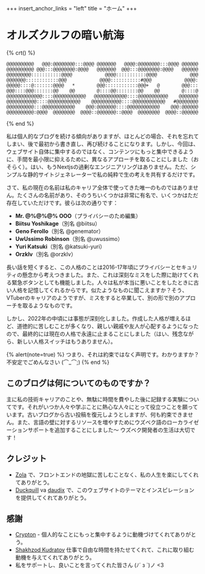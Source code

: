 +++
insert_anchor_links = "left"
title = "ホーム"
+++

# オルズクルフの暗い航海

{% crt() %}

```
@@@@@@@@@@   @@@:@@@@@@@@:::@@@@ @@@@@@@   @@@@:@@@@@@@@:::@@@@ @@@@@@
@@@@@@@@@@ @@@:::@@@@@@@@:@@@@   @@@@@@@  @@@:::@@@@@@@@:@@@@   @@@@@@
@@@@@@@@@:::::::::::@@@@            @@@@:::::::::::@@@@            @@@
@@@@@@@::::::::::::@@@            @@@@:::::::::::#@@@            @@@@:
@@@@@::::@:::::::@@@@   *        @@@::::::::::::@@@+   @        @@@:::
@@@::::@@@:::::::@@    @@        @::::@@::::::::@@    @@        @::::@
@@@@@@@@@@@@@::::@@@@@@@@@@@@   @@@@@@@@@@@@::::@@@@@@@@@@@    @@@@@@@
@@@@@@@@@@@::::@@@@@@@@@@@@    @@@@@@@@@@@::::@@@@@@@@@@@@   #@@@@@@@@
@@@@@@@@@@:::@@@@@@@@@@@@    @@@:@@@@@@@::::@@@@@@@@@@@@    @@@:@@@@@@
@@@@@@@@@@:@@@@  @@@@@@@@  @@@@::@@@@@@@::@@@@  @@@@@@@@  @@@@::@@@@@@
```

{% end %}

私は個人的なブログを続ける傾向がありますが、ほとんどの場合、それを忘れてしまい、後で最初から書き直し、再び続けることになります。しかし、今回は、ウェブサイト自体に集中するのではなく、コンテンツにもっと集中できるように、手間を最小限に抑えるために、異なるアプローチを取ることにしました（おそらく）。はい、もうNextjsの過剰なエンジニアリングはありません。ただ、シンプルな静的サイトジェネレーターで私の純粋で生の考えを共有するだけです。

さて、私の現在の名前は私のキャリア全体で使ってきた唯一のものではありません。たくさんの名前があり、そのうちいくつかは非常に有名で、いくつかはただ存在していただけです。彼らは次の通りです：

- **Mr. @%@%@% OOO**（プライバシーのため編集）
- **Biitsu Yoshikage**（別名 @biitsu）
- **Geno Ferollo**（別名 @genemator）
- **UwUssimo Robinson**（別名 @uwussimo）
- **Yuri Katsuki**（別名 @katsuki-yuri）
- **Orzklv**（別名 @orzklv）

長い話を短くすると、この人格のことは2016-17年頃にプライバシーとセキュリティの懸念から考えつきました。また、これは深刻なミスをした際に助けてくれる緊急ボタンとしても機能しました。人々は私が本当に悪いことをしたときに古い人格を記憶してくれるからです。似たようなものに聞こえますか？そう、VTuberのキャリアのようですが、ミスをすると卒業して、別の形で別のアプローチを取るようなものです。

しかし、2022年の中頃には事態が深刻化しました。作成した人格が増えるほど、道徳的に苦しむことが多くなり、親しい親戚や友人が心配するようになったので、最終的には現在の人格で永遠に止まることにしました（はい、残念ながら、新しい人格スイッチはもうありません）。

{% alert(note=true) %}
つまり、それは約束ではなく声明です。わかりますか？不安定でごめんなさい (⌒_⌒;)
{% end %}

## このブログは何についてのものですか？

主に私の技術キャリアのことや、無駄に時間を費やした後に記録する実験についてです。それがいつか人々や学ぶことに熱心な人々にとって役立つことを願っています。古いブログから古い投稿を復元しようとしますが、何も約束できません。また、言語の壁に対するリソースを増やすためにウズベク語のローカライゼーションサポートを追加することにしました～ ウズベク開発者の生活は大切です！

## クレジット

- [Zola](https://www.getzola.org) で、フロントエンドの地獄に苦しむことなく、私の人生を楽にしてくれてありがとう。
- [Duckquill](https://duckquill.daudix.one) va [daudix](https://daudix.one) で、このウェブサイトのテーマとインスピレーションを提供してくれてありがとう。

## 感謝

- [Crypton](https://t.me/CryPTON32) - 個人的なことにもっと集中するように動機づけてくれてありがとう。
- [Shakhzod Kudratov](https://t.me/shakhzodme) 仕事で自由な時間を持たせてくれて、これに取り組む動機を与えてくれてありがとう。
- 私をサポートし、良いことを言ってくれた皆さん (ﾉ´ з `)ノ <3
